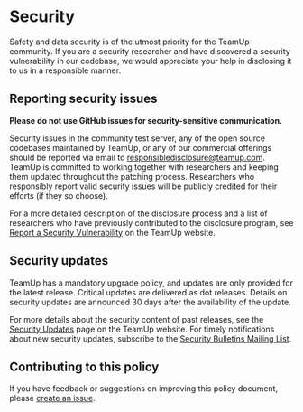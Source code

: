 Security
========

Safety and data security is of the utmost priority for the TeamUp community. If you are a security researcher and have discovered a security vulnerability in our codebase, we would appreciate your help in disclosing it to us in a responsible manner.

Reporting security issues
-------------------------

**Please do not use GitHub issues for security-sensitive communication.**

Security issues in the community test server, any of the open source codebases maintained by TeamUp, or any of our commercial offerings should be reported via email to [responsibledisclosure@teamup.com](mailto:responsibledisclosure@teamup.com). TeamUp is committed to working together with researchers and keeping them updated throughout the patching process. Researchers who responsibly report valid security issues will be publicly credited for their efforts (if they so choose).

For a more detailed description of the disclosure process and a list of researchers who have previously contributed to the disclosure program, see [Report a Security Vulnerability](https://teamup.com/security-vulnerability-report/) on the TeamUp website.

Security updates
----------------

TeamUp has a mandatory upgrade policy, and updates are only provided for the latest release. Critical updates are delivered as dot releases. Details on security updates are announced 30 days after the availability of the update.

For more details about the security content of past releases, see the [Security Updates](https://teamup.com/security-updates/) page on the TeamUp website. For timely notifications about new security updates, subscribe to the [Security Bulletins Mailing List](https://about.teamup.com/security-bulletin).

Contributing to this policy
---------------------------

If you have feedback or suggestions on improving this policy document, please [create an issue](https://github.com/mattermost/mattermost-mobile/issues/new).
